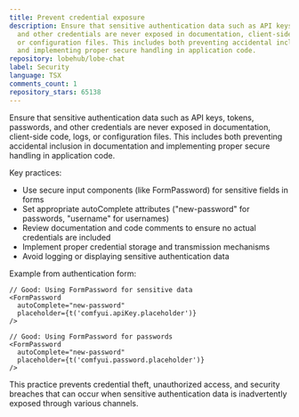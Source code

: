 ```yaml
---
title: Prevent credential exposure
description: Ensure that sensitive authentication data such as API keys, tokens, passwords,
  and other credentials are never exposed in documentation, client-side code, logs,
  or configuration files. This includes both preventing accidental inclusion in documentation
  and implementing proper secure handling in application code.
repository: lobehub/lobe-chat
label: Security
language: TSX
comments_count: 1
repository_stars: 65138
---
```


Ensure that sensitive authentication data such as API keys, tokens, passwords, and other credentials are never exposed in documentation, client-side code, logs, or configuration files. This includes both preventing accidental inclusion in documentation and implementing proper secure handling in application code.

Key practices:
- Use secure input components (like FormPassword) for sensitive fields in forms
- Set appropriate autoComplete attributes ("new-password" for passwords, "username" for usernames)
- Review documentation and code comments to ensure no actual credentials are included
- Implement proper credential storage and transmission mechanisms
- Avoid logging or displaying sensitive authentication data

Example from authentication form:
```tsx
// Good: Using FormPassword for sensitive data
<FormPassword
  autoComplete="new-password"
  placeholder={t('comfyui.apiKey.placeholder')}
/>

// Good: Using FormPassword for passwords
<FormPassword
  autoComplete="new-password"
  placeholder={t('comfyui.password.placeholder')}
/>
```

This practice prevents credential theft, unauthorized access, and security breaches that can occur when sensitive authentication data is inadvertently exposed through various channels.